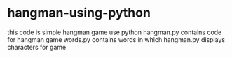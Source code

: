 # hangman-using-python
 this code is simple hangman game use python
 hangman.py contains code for hangman game
 words.py contains words in which hangman.py displays characters for game
 
 
